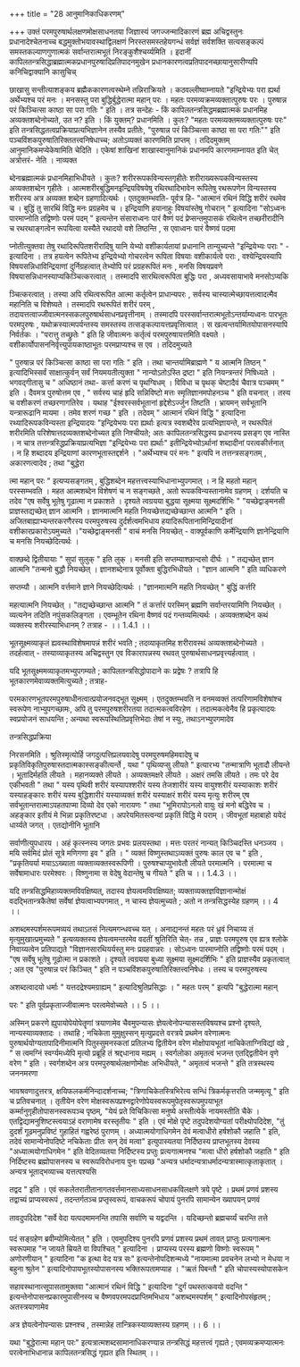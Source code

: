 +++
title = "28 आनुमानिकाधिकरणम्"

+++
उक्तं परमपुरुषार्थलक्षणमोक्षसाधनतया जिज्ञास्यं जगज्जन्मादिकारणं ब्रह्म अचिद्वस्तुनः प्रधानादेश्चेतनाच्च बद्धमुक्तोभयावस्थाद्विलक्षणं निरस्तसमस्तहेयगन्धं सर्वज्ञं सर्वशक्ति सत्यसङ्कल्पं समस्तकल्याणगुणात्मकं सर्वान्तरात्मभूतं निरङ्कुशैश्चर्य्यमिति । इदानीं कापिलतन्त्रसिद्धाब्रह्मात्मकप्रधानपुरुषादिप्रतिपादनमुखेन प्रधानकारणत्वप्रतिपादनच्छायानुसारीण्यपि कनिचिद्वाक्यानि कासुचिच्

छाखासु सन्तीत्याशङ्कय ब्रह्मैककारणत्वस्थेम्ने तन्निराक्रियते । कठवल्लीष्वाम्नायते "इन्द्रियेभ्यः परा ह्यर्था अर्थेभ्यश्च परं मनः । मनसस्तु परा बुद्धिर्बुद्धेरात्मा महान् परः । महतः परमव्यक्रमव्यक्तात्पुरुषः परः । पुरुषान्न परं किञ्चित्सा काष्ठा सा परा गतिः " इति । तत्र सन्देहः - किं कापिलतन्त्रसिद्धमब्रह्मात्मकं प्रधानमिह अव्यक्तशब्देनोच्यते, उत न? इति । किं युक्तम्? प्रधानमिति । कुतः? "महतः परमव्यक्तमव्यक्तात्पुरुषः परः" इति तन्त्रसिद्धतत्वप्रक्रियाप्रत्यभिज्ञानेन तस्यैव प्रतीतेः, "पुरुषान्न परं किञ्चित्सा काष्ठा सा परा गतिः"" इति पञ्चविंशकपुरुषातिरिक्ततत्त्वनिषेधाच्च; अतोऽव्यक्तं कारणमिति प्राप्तम् । तदिदमुक्तम् आनुमानिकमप्येकेषामिति चेदिति । एकेषां शाखिनां शाखास्वानुमानिकं प्रधानमपि कारणमाम्नायत इति चेत् अत्रोत्तरं- नेति । नाव्यक्त

ब्देनाब्रह्मात्मकं प्रधानमिहाभिधीयते । कुतः? शरीररूपकविन्यस्तगृहीतेः शरीराख्यरूपकविन्यस्तस्य अव्यक्तशब्देन गृहीतेः । आत्मशरीरबुद्धिमनइन्द्रियविषयेषु रथिरथादिभावेन रूपितेषु रथरूपणेन विन्यस्तस्य शरीरस्य अत्र अव्यक्त शब्देन ग्रहणादित्यर्थः । एतदुक्तम्भवति- पूर्वत्र हि- "आत्मानं रथिनं विद्धि शरीरं रथमेव च । बुद्धिं तु सारथिं विद्धि मनः प्रग्रहमेव च । इन्द्रियाणि हयानाहुः विषयांस्तेषु गोचरान् " इत्यादिना "सोऽध्वनः पारमाप्नोति तद्विष्णोः परमं पदम् " इत्यन्तेन संसाराध्वनः पारं वैष्णं पदं प्रेप्सन्तमुपासकं रथित्वेन तच्छरीरादीनि च रथरथाङ्गत्वेन रूपयित्वा यस्यैते रथादयो वशे तिष्ठन्ति , स एवाध्वनः पारं वैष्णवं पदमा

प्नोतीत्युक्तवा तेषु रथादिरूपितशरीरादिषु यानि येभ्यो वशीकार्यतायां प्रधानानि तान्युच्यन्ते "इन्द्रियेभ्यः पराः " - इत्यादिना । तत्र हयत्वेन रूपितेभ्य इन्द्रियेभ्यो गोचरत्वेन रूपिता विषयाः वशीकार्यत्वे पराः , वश्येन्द्रियस्यापि विषयसन्निधाविन्द्रियाणां दुर्निग्रहत्वात् तेभ्योपि परं प्रग्रहरूपितं मनः , मनसि विषयप्रवणे विषयासन्निधानस्याप्यकिञ्चित्करत्वात् । तस्मादपि सारथित्वरूपिता बुद्धिः परा , अध्यवसायाभावे मनसोऽप्यकि

ञ्चित्करत्वात् । तस्या अपि रथित्वरूपित आत्मा कर्तृत्वेन प्राधान्यपरः , सर्वस्य चास्यात्मेच्छायत्तत्वादत्मैव महानिति च विशेष्यते । तस्मादपि रथरूपितं शरीरं परम् , तदायत्तत्वाज्जीवात्मनस्सकलपुरुषार्थसाधनप्रवृत्तीनाम् । तस्मादपि परस्सर्वान्तरात्मभूतोऽन्तर्याम्यध्वनः पारभूतः परमपुरुषः , यथोक्रस्यात्मपर्यन्तस्य समस्तस्य तत्सङ्कल्पायत्तप्रवृत्तित्वात् । स खल्वन्तर्यामितयोपासनस्यापि निर्वर्तकः । "परात्तु तच्छ्रुतेः " इति हि जीवात्मनः कर्तृत्वं परमपुरुषायत्तमिति वक्ष्यते । वशीकार्योपासननिर्वृत्त्युपायकाष्ठाभूतः परमप्राप्यश्च स एव । तदिदमुच्यते

" पुरुषान्न परं किञ्चित्सा काष्ठा सा परा गतिः " इति । तथा चान्तर्यामिब्राह्मणे " य आत्मनि तिष्ठन् " इत्यादिभिस्सर्वं साक्षात्कुर्वन् सर्वं नियमयतीत्युक्ता " नान्योऽतोऽस्ति द्रष्टा " इति नियन्त्रन्तरं निषिध्यते । भगवद्गीतासु च " अधिष्ठानं तथा- कर्त्ता करणं च पृथग्विधम् । विविधा च पृथक् चेष्टादैवं चैवात्र पञ्चमम् " इति । दैवमत्र पुरुषोत्तम एव , " सर्वस्य चाहं हृदि सन्निविष्टो मत्तः स्मृतिज्ञानमपोहनञ्च " इति वचनात् । तस्य च वशीकरणं तच्छरणागतिरेव । यथाह "ईश्वरस्सर्वभूतानां हृद्देशेऽर्ज्जुन तिष्टति । भ्रायमन् सर्वभूतानि यन्त्रारूढानि मायमा । तमेव शरणं गच्छ " इति । तदेवम् " आत्मानं रथिनं विद्धि " इत्यादिना रथ्यादिरूपकविन्यस्ता इन्द्रियादयः "इन्द्रियेभयः परा ह्यर्थाः इत्यत्र स्वशब्दैरेव प्रत्यभिज्ञायन्ते, न रथरूपितं शरीरमिति परिशेषात्तदव्यक्तशब्देनोच्यत इति निश्चीयते; अतः कापिलतन्त्रसिद्धस्य प्रधानस्य प्रसङ्ग एव नास्ति । न चात्र तत्तन्त्रस्द्धिप्रक्रियाप्रत्यभिज्ञा "इन्द्रियेभ्यः परा ह्यर्थाः" इतीन्द्रियेभ्योऽर्थानां शब्दादीनां परत्वकीर्त्तनात् । न हि शब्दादय इन्द्रियाणां कारणभूतास्तद्दर्शने । "अर्थेभ्यश्च परं मनः " इत्यपि न तत्तन्त्रसङ्गतम् , अकारणत्वादेव ; तथा "बुद्धेरा

त्मा महान् परः " इत्यप्यसङ्गतम् , बुद्धिशब्देन महत्तत्त्वस्याभिधानाभ्युपगमात् । न हि महतो महान् परस्सम्भवति । महत आत्मशब्देन विशेषणं च न सङ्गच्छते , अतो रूपकविन्यस्तानामेव ग्रहणम् । दर्शयति च तदेव "एष सर्वेषु भूतेषु गूढात्मा न प्रकाशते । दृश्यते त्वग्रयया बुद्धया सूक्ष्मया सूक्ष्मदर्शिभिः " "यच्छेद्वाङ्मनसी प्राज्ञस्तद्यच्छेत् ज्ञान आत्मनि । ज्ञानमात्मनि महति नियच्छेत्तद्यच्छेच्छान्त आत्मनि " इति । अजितबाह्याभ्यन्तरकरणैरस्य परमपुरुषस्य दुर्दर्शत्वमभिधाय हयादिरूपितानामिन्द्रियादीनां वशीकारप्रकारोऽयमुच्यते ।"यच्छेद्वाङ्मनसी " वाचं मनसि नियच्छेत् - वाक्पूर्वकाणि कर्मेन्द्रियाणि ज्ञानेन्द्रियाणि च मनसि नियच्छेदित्यर्थः ।

वाक्छब्दे द्वितीयायाः " सुपां सुलुक् " इति लुक् । मनसी इति सप्तम्याश्छान्दसो दीर्घः । " तद्यच्छेत् ज्ञान आत्मनि "तन्मनो बुद्धौ नियच्छेत् । ज्ञानशब्देनात्र पूर्वोक्ता बुद्धिरभिधीयते । "ज्ञान आत्मनि " इति व्यधिकरणे

सप्तम्यौ । आत्मनि वर्त्तमाने ज्ञाने नियच्छेदित्यर्थः । "ज्ञानमात्मनि महति नियच्छेत् " बुद्धिं कर्त्तरि

महत्यात्मनि नियच्छेत् । "तद्यच्छेच्छान्त आत्मनि " तं कर्त्तारं परस्मिन् ब्रह्मणि सर्वान्तरयामिणि नियच्छेत् । व्यत्यनेन तदिति नपुंसकलिङ्गता । एवम्भूतेन रथिना वैष्णवं पदं गन्तव्यमित्यर्थः । अव्यक्तशब्देन कथं व्यक्तस्य शरीरस्याभिधानम् ? तत्राह - ।। 1.4.1 ।।

भूतसूक्ष्मव्याकृतं ह्यवस्थाविशेषमापन्नं शरीरं भवति ; तदव्याकृतमिह शरीरावस्थं अव्यक्तशब्देनोच्यते । तदर्हत्वात् - तस्याव्याकृतस्य अचिद्वस्तुन एव विकारापन्नस्य रथवत् पुरुषार्थसाधनप्रवृत्त्यर्हत्वात् ।

यदि भूतसूक्ष्ममव्याकृतमभ्युपगम्यते ; कापिलतन्त्रसिद्धोपादाने कः प्रद्वेषः ? तत्रापि हि भूतकारणमेवाव्यक्तमित्युच्यते ; तत्राह-

परमकारणभूतपरमपुरुषाधीनत्वात्प्रयोजनवद्भूत सूक्ष्मम् । एतदुक्तम्भवति न वनमव्वक्तं तत्परिणामविशेषांश्च स्वरूपेण नाभ्युपगच्छामः, अपि तु परमपुरुषशरीरतया तदात्मकत्वविरहेण । तदात्मकत्वेनैव हि प्रकृत्यादयः स्वप्रयोजनं साधयन्ति ; अन्यथा स्वरूपस्थितिप्रवृत्तिभेदाः तेषां न स्युः, तथाऽनभ्युपगमादेव

तन्त्रसिद्धप्रक्रिया

निरसनमिति । श्रुतिस्मृत्योर्हि जगदुत्पत्तिप्रलयवादेषु परमपुरुषमहिमवादेषु च प्रकृतिविकृतिपुरुषास्तदात्मकास्सङ्कीत्यर्न्ते , यथा " पृथिव्यप्सु लीयते " इत्यारभ्य "तन्मात्राणि भूतादौ लीयन्ते । भूतादिर्महति लीयते । महानव्यक्ते लीयते । अव्यक्तमक्षरे लीयते । अक्षरं तमसि लीयते । तमः परे देव एकीभवती " तथा " यस्य पृथिवी शरीरं यस्यापश्शरीरं यस्य तेजशारीरं यस्य वायुश्शरीरं यस्याकाशः शरीरं यस्याहङ्कारः शरीरं यस्य बुद्धिशारीरं यस्याव्यक्तं शरीरं यस्याक्षरं शरीरं यस्य मृत्युः शरीरम् एष सर्वभूतान्तरात्माऽपहतपाप्मा दिव्यो देव एको नारायणः " तथा "भूमिरापोऽनलो वायुः खं मनो बद्धिरेव च । अहङ्कार इतीयं मे भिन्ना प्रकृतिरष्टधा । अपरेयमितस्त्वन्यां प्रकृतिं विद्धि मे पराम् । जीवभूतां महाबाहो ययेदं धार्य्यते जगत् । एतद्योनीनि भूतानि

सर्वाणीत्युपधारय । अहं कृत्स्नस्य जगतः प्रभवः प्रलयस्तथा । मत्तः परतरं नान्यत् किञ्चिदस्ति धनञ्जय । मयि सर्वमिदं प्रोतं सूत्रे मणिगणा इव " इति । " व्यक्तं विष्णुस्तथाऽव्यक्तं पुरुषः काल एव च " इति , "प्रकृतियर्या मयाऽऽख्याता व्यक्ताव्यक्तस्वरूपिणी । पुरुषश्चाप्युभावेतौ लीयते परमात्मनि । परमात्मा च सर्वेषामाधारः परमेश्वरः । विष्णुनामा स वेदेषु वेदान्तेषु च गीयते " इति च ।। 1.4.3 ।।

यदि तन्त्रसिद्धमिहाव्यक्तमविवक्षिष्यत्, तदास्य ज्ञेयत्वमविवक्षिष्यत; व्यक्ताव्यक्तज्ञविज्ञानान्मोक्षं वदद्भितान्त्रकैतेषां सर्वेषां ज्ञेयत्वाभ्यपगमात् , न चास्य ज्ञेयत्मुच्यते ; अतो न तन्त्रसिद्धस्येह ग्रहणम् ।। 4 ।।

अशब्दमस्पर्शमरूपमव्ययं तथाऽतसं नित्यमगन्धवच्च यत् । अनाद्यनन्तं महतः परं ध्रुवं निचाय्य तं मृत्युमुखात्प्रमुच्यते " इत्यव्यक्तस्य ज्ञेयत्वमन्तरमेव वदतीं श्रुतिरिति चेत्- तन्न , प्राज्ञः परमपुरुष एव ह्यत्र श्लोके निवाय्यत्वेन प्रतिपाद्यते "विज्ञानसारथियर्यस्तु मनः प्रग्रहवान्नरः । सोऽध्वनः पारमाप्नोति तद्विष्णोः परमं पदम् । "एष सर्वेषु भूतेषु गूढोत्मा न प्रकाशते । दृश्यते त्वग्रयया बुध्या सूक्ष्मया सूक्ष्मदर्शिभिः " इति प्राज्ञस्यैव प्रकृतत्वात् ; अत एव "पुरुषान्न परं किञ्चित् " इति न पञ्चविंशकपुरुषातिरिक्तत्त्वनिषेधः । तस्य च परमपुरुषस्य

अशब्दत्वादयो धर्माः " यत्तदद्रेश्यमग्राह्यम् " इत्यादिश्रुतिप्रसिद्धाः । " महतः परम् " इत्यपि "बुद्धेरात्मा महान्

परः " इति पूर्वप्रकृताज्जीवात्मनः परत्वमेवोच्यते ।। 5 ।।

अस्मिन् प्रकरणे ह्युपायोपेयोपेतॄणां त्रयाणामेव चैवमुपन्यासः ज्ञेयत्वेनोपन्यासस्तविषयश्च प्रश्नो दृश्यते, नान्यस्याव्यक्तादः । तथाहि ; नचिकेता मुमुक्षुस्सन् मृत्युप्रदत्ते वरत्रये प्रथमेन वरेणात्मनः पुरुषार्थयोग्यतापादिनीमात्मनि पितुस्सुमनस्कतां प्रतिलभ्य द्वितीयेन वरेण मोक्षोपायभूतां नाचिकेताग्निविद्यां वव्रे , " स त्वमग्निं स्वर्ग्यमध्येपि मृत्यो प्रब्रूहि तं श्रद्दधानाय मह्यम् । स्वर्गलोका अमृतत्वं भजन्त एतद्द्वितीयेन वृणे वरेण " इति । स्वर्गशब्देन अत्र परमपुरुषार्थलक्षणोमोक्षः अभिधीयते, " अमृतत्वं भजन्ते " इति तत्रस्थस्य जननमरणा

भावश्रवणादुत्तरत्र, क्षयिफलकर्मनिन्दादर्शनाच्च; "त्रिणाचिकेतस्त्रिभिरेत्य सन्धिं त्रिकर्मकृत्तरति जन्ममृत्यू " इति च प्रतिवचनात् । तृतीयेन वरेण मोक्षस्वरूपप्रश्नद्वारेणोपेयस्वरूपमुपेतृस्वरूपमुपयाभूत कर्म्मानुगृहीतोपासनस्वरूपञ्च पृष्ठम्, "येयं प्रते विचिकित्सा मनुष्ये अस्तीत्येके नायमस्तीति चैके । एतद्विद्यामनुशिष्टस्त्वयाऽहं वराणामेष वरस्तृतीयः " इति । एवं मोक्षे पृष्टे तदुपदेशयोग्यतां परीक्ष्योपदिदेश, "तुं दुदर्शं गूढमनुप्रविष्टं गुहाहितं गह्वरेष्ठं पुराणम् । अध्यात्मयोगाधिगमेन देवं मत्वाधीरो हर्षशोकौ जहाति " इति, तदेवं सामान्येनोपदिष्टे नचिकेताः प्रीतः सन् देवं मत्वा" इत्युपास्यतया निर्दिष्ठस्य प्राप्तभूतस्य देवस्य "अध्यात्मयोगाधिगमेन " इति वेदितव्यतया निर्दिष्टस्य प्रप्तुः प्रत्यगात्मनश्च "मत्वा धीरो हर्षशोकौ जहाति " इति निर्दिष्टस्य ब्रह्मोपासनस्य च स्वरूपविरोधनाय पुनः पप्रच्छ "अन्यत्र धर्मादन्यत्राधर्मादन्यत्रास्मात्कृताकृतात् । अन्यत्र भूताद्भव्याच्च यत्तत्पश्यसि

तद्वद " इति । एवं सकलेतरातीतानागतवर्त्तमानसाध्यसाधनसाधकविलक्षणे त्रये पृष्टे । प्रथमं प्रणवं प्रशस्य तद्वाच्यं प्राप्यस्वरूपं , तदन्तर्गतञ्च प्रप्तृस्वरूपं, वाचकरूपं चोपायं पुनरपि सामान्येन ख्यापयन् प्रणवं

तावदुपदिदेश "सर्वे वेदा यत्पदमामनन्ति तपासि सर्वाणि च यद्वदन्ति । यदिच्छन्तो ब्रह्मचर्य्यं चरन्ति तत्ते

पदं सङ्ग्रहेण ब्रवीम्योमित्येतत् " इति । एवमुपदिश्य पुनरपि प्रणवं प्रशस्य प्रथमं तावत् प्राप्तुः प्रत्यगात्मनः स्वरूपमाह "न जायते म्रियते वा विपश्चित् " इत्यादिना । प्राप्यस्य परस्य ब्रह्मणो विष्णोः स्वरूपम् " अणोरणीयान् " इत्यादिना "क इत्था वेद यत्र सः" इत्यन्तेनोपदिशन्मध्ये "नायमात्मा प्रवचनेन लभ्यो न मेधया न बहुना श्रुतेन " इत्यादिनोपायभूतस्योपासनस्य भक्तिरूपतामप्याह । "ऋतं पिबन्तौ " इति चोपास्यस्योपासकेन

सहावस्थानात्सूपासतामुक्तवा "आत्मानं रथिनं विद्धि " इत्यादिना "दुर्गं पथस्तत्कवयो वदन्ति " इत्यन्तेनोपासनप्रकारमुपासीनस्य च वैष्णवपरमपदप्राप्तिमभिधाय "अशब्दमस्पर्शम् " इत्यादिनोपसंहृतम् ; अतस्त्रयाणामेव

अत्र ज्ञेयत्वेनोपन्यासः प्रश्नश्च , तस्मान्नेह तान्त्रिकस्याव्यक्तस्य ग्रहणम् ।। 6 ।।

यथा "बुद्धेरात्मा महान् परः" इत्यत्रात्मशब्दसामानाधिकरण्यान्न तन्त्रसिद्धं महत्तत्त्वं गृह्यते ; एवमव्यक्रमप्यात्मनः परत्वेनाभिधानान्न कापिलतन्त्रसिद्धं गृह्यत इति स्थितम् ।।